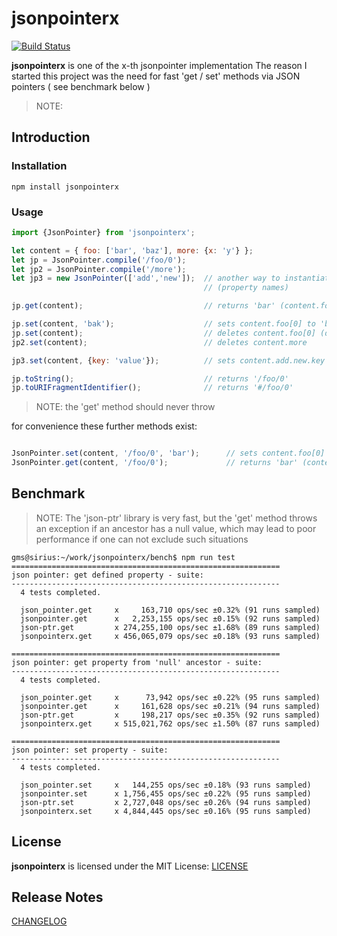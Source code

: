 # jsonpointerx

[![Build Status](https://api.travis-ci.org/gms1/jsonpointerx.svg?branch=master)](https://travis-ci.org/gms1/jsonpointerx)

**jsonpointerx** is one of the x-th jsonpointer implementation
The reason I started this project was the need for fast 'get / set' methods via JSON pointers ( see benchmark below )

> NOTE:

## Introduction

### Installation

```shell
npm install jsonpointerx
```

### Usage

```Javascript
import {JsonPointer} from 'jsonpointerx';

let content = { foo: ['bar', 'baz'], more: {x: 'y'} };
let jp = JsonPointer.compile('/foo/0');
let jp2 = JsonPointer.compile('/more');
let jp3 = new JsonPointer(['add','new']);  // another way to instantiate a JsonPointer using decoded path segments
                                           // (property names)

jp.get(content);                           // returns 'bar' (content.foo[0])

jp.set(content, 'bak');                    // sets content.foo[0] to 'bak'
jp.set(content);                           // deletes content.foo[0] (does not change the length of the array)
jp2.set(content);                          // deletes content.more

jp3.set(content, {key: 'value'});          // sets content.add.new.key to 'value'

jp.toString();                             // returns '/foo/0'
jp.toURIFragmentIdentifier();              // returns '#/foo/0'


```

> NOTE: the 'get' method should never throw

for convenience these further methods exist:

```Javascript

JsonPointer.set(content, '/foo/0', 'bar');      // sets content.foo[0] to 'bar'
JsonPointer.get(content, '/foo/0');             // returns 'bar' (content.foo[0])

```

## Benchmark

> NOTE: The 'json-ptr' library is very fast, but the 'get' method throws an exception if an ancestor has a null value, which may lead to poor performance if one can not exclude such situations

```shell
gms@sirius:~/work/jsonpointerx/bench$ npm run test
============================================================
json pointer: get defined property - suite:
------------------------------------------------------------
  4 tests completed.

  json_pointer.get     x     163,710 ops/sec ±0.32% (91 runs sampled)
  jsonpointer.get      x   2,253,155 ops/sec ±0.15% (92 runs sampled)
  json-ptr.get         x 274,255,100 ops/sec ±1.68% (89 runs sampled)
  jsonpointerx.get     x 456,065,079 ops/sec ±0.18% (93 runs sampled)

============================================================
json pointer: get property from 'null' ancestor - suite:
------------------------------------------------------------
  4 tests completed.

  json_pointer.get     x      73,942 ops/sec ±0.22% (95 runs sampled)
  jsonpointer.get      x     161,628 ops/sec ±0.21% (94 runs sampled)
  json-ptr.get         x     198,217 ops/sec ±0.35% (92 runs sampled)
  jsonpointerx.get     x 515,021,762 ops/sec ±1.50% (87 runs sampled)

============================================================
json pointer: set property - suite:
------------------------------------------------------------
  4 tests completed.

  json_pointer.set     x   144,255 ops/sec ±0.18% (93 runs sampled)
  jsonpointer.set      x 1,756,455 ops/sec ±0.22% (95 runs sampled)
  json-ptr.set         x 2,727,048 ops/sec ±0.26% (94 runs sampled)
  jsonpointerx.set     x 4,844,445 ops/sec ±0.16% (95 runs sampled)
```

## License

**jsonpointerx** is licensed under the MIT License:
[LICENSE](./LICENSE)

## Release Notes

[CHANGELOG](./CHANGELOG.md)
